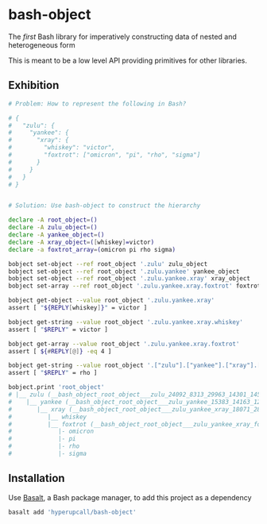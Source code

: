 # bash-object

The _first_ Bash library for imperatively constructing data of nested and heterogeneous form

This is meant to be a low level API providing primitives for other libraries.

## Exhibition

```sh
# Problem: How to represent the following in Bash?

# {
#   "zulu": {
#     "yankee": {
#       "xray": {
#         "whiskey": "victor",
#         "foxtrot": ["omicron", "pi", "rho", "sigma"]
#       }
#     }
#   }
# }


# Solution: Use bash-object to construct the hierarchy

declare -A root_object=()
declare -A zulu_object=()
declare -A yankee_object=()
declare -A xray_object=([whiskey]=victor)
declare -a foxtrot_array=(omicron pi rho sigma)

bobject set-object --ref root_object '.zulu' zulu_object
bobject set-object --ref root_object '.zulu.yankee' yankee_object
bobject set-object --ref root_object '.zulu.yankee.xray' xray_object
bobject set-array --ref root_object '.zulu.yankee.xray.foxtrot' foxtrot_array

bobject get-object --value root_object '.zulu.yankee.xray'
assert [ "${REPLY[whiskey]}" = victor ]

bobject get-string --value root_object '.zulu.yankee.xray.whiskey'
assert [ "$REPLY" = victor ]

bobject get-array --value root_object '.zulu.yankee.xray.foxtrot'
assert [ ${#REPLY[@]} -eq 4 ]

bobject get-string --value root_object '.["zulu"].["yankee"].["xray"].["foxtrot"].[2]'
assert [ "$REPLY" = rho ]

bobject.print 'root_object'
# |__ zulu (__bash_object_root_object___zulu_24092_8313_29963_14301_14535)
#    |__ yankee (__bash_object_root_object___zulu_yankee_15383_14163_12814_23488_13779)
#       |__ xray (__bash_object_root_object___zulu_yankee_xray_18071_28791_7790_539_19231)
#          |__ whiskey
#          |__ foxtrot (__bash_object_root_object___zulu_yankee_xray_foxtrot_26606_15833_10655_7208_16587)
#             |- omicron
#             |- pi
#             |- rho
#             |- sigma
```

## Installation

Use [Basalt](https://github.com/hyperupcall/basalt), a Bash package manager, to add this project as a dependency

```sh
basalt add 'hyperupcall/bash-object'
```
